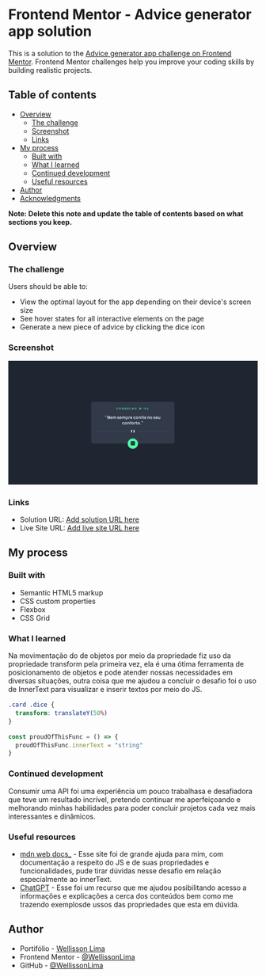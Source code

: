 # Frontend Mentor - Advice generator app solution

This is a solution to the [Advice generator app challenge on Frontend Mentor](https://www.frontendmentor.io/challenges/advice-generator-app-QdUG-13db). Frontend Mentor challenges help you improve your coding skills by building realistic projects.

## Table of contents

- [Overview](#overview)
  - [The challenge](#the-challenge)
  - [Screenshot](#screenshot)
  - [Links](#links)
- [My process](#my-process)
  - [Built with](#built-with)
  - [What I learned](#what-i-learned)
  - [Continued development](#continued-development)
  - [Useful resources](#useful-resources)
- [Author](#author)
- [Acknowledgments](#acknowledgments)

**Note: Delete this note and update the table of contents based on what sections you keep.**

## Overview

### The challenge

Users should be able to:

- View the optimal layout for the app depending on their device's screen size
- See hover states for all interactive elements on the page
- Generate a new piece of advice by clicking the dice icon

### Screenshot

![](./design/captura-de-tela-app-conselhos.jpeg)

### Links

- Solution URL: [Add solution URL here](https://your-solution-url.com)
- Live Site URL: [Add live site URL here](https://your-live-site-url.com)

## My process

### Built with

- Semantic HTML5 markup
- CSS custom properties
- Flexbox
- CSS Grid

### What I learned

Na movimentação do de objetos por meio da propriedade fiz uso da propriedade transform pela primeira vez, ela é uma ótima ferramenta de posicionamento de objetos e pode atender nossas necessidades em diversas situações, outra coisa que me ajudou a concluir o desafio foi o uso de InnerText para visualizar e inserir textos por meio do JS.

```css
.card .dice {
  transform: translateY(50%)
}
```
```js
const proudOfThisFunc = () => {
  proudOfThisFunc.innerText = "string"
}
```

### Continued development

Consumir uma API foi uma experiência um pouco trabalhasa e desafiadora que teve um resultado incrível, pretendo continuar me aperfeiçoando e melhorando minhas habilidades para poder concluir projetos cada vez mais interessantes e dinâmicos.

### Useful resources

- [mdn web docs_](https://developer.mozilla.org/pt-BR/) - Esse site foi de grande ajuda para mim, com documentação a respeito do JS e de suas propriedades e funcionalidades, pude tirar dúvidas nesse desafio em relação especialmente ao innerText.
- [ChatGPT](https://chatgpt.com/) - Esse foi um recurso que me ajudou posibilitando acesso a informações e explicações a cerca dos conteúdos bem como me trazendo exemplosde ussos das propriedades que esta em dúvida.

## Author

- Portifólio - [Wellisson Lima](https://wellissonlima.github.io/portifolio-wl/)
- Frontend Mentor - [@WellissonLima](https://www.frontendmentor.io/profile/WellissonLima)
- GitHub - [@WellissonLima](https://github.com/WellissonLima)
